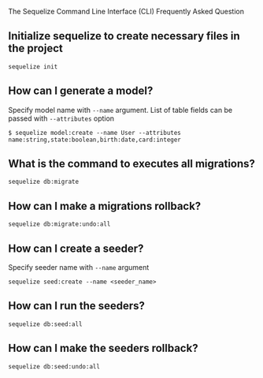 The Sequelize Command Line Interface (CLI) Frequently Asked Question

## Initialize sequelize to create necessary files in the project 
```
sequelize init
```

## How can I generate a model?
Specify model name with `--name` argument. List of table fields can be passed with `--attributes` option
``` 
$ sequelize model:create --name User --attributes name:string,state:boolean,birth:date,card:integer
```

## What is the command to executes all migrations?
```
sequelize db:migrate
```
## How can I make a migrations rollback?
```
sequelize db:migrate:undo:all
```

## How can I create a seeder?
Specify seeder name with `--name` argument
```
sequelize seed:create --name <seeder_name> 
```

## How can I run the seeders?
```
sequelize db:seed:all
```

## How can I make the seeders rollback?
```
sequelize db:seed:undo:all
```

